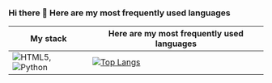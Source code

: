 ### Hi there 👋 Here are my most frequently used languages

| My stack | Here are my most frequently used languages |
| ------------- | ------------- |
| ![HTML5](https://img.shields.io/badge/html5-%23E34F26.svg?style=for-the-badge&logo=html5&logoColor=white), ![Python](https://img.shields.io/badge/python-3670A0?style=for-the-badge&logo=python&logoColor=ffdd54)| [![Top Langs](https://github-readme-stats.vercel.app/api/top-langs/?username=timurgain&layout=compact)](https://github.com/timurgain/timurgain) |
<!--
**timurgain/timurgain** is a ✨ _special_ ✨ repository because its `README.md` (this file) appears on your GitHub profile.

Here are some ideas to get you started:

- 🔭 I’m currently working on ...
- 🌱 I’m currently learning ...
- 👯 I’m looking to collaborate on ...
- 🤔 I’m looking for help with ...
- 💬 Ask me about ...
- 📫 How to reach me: ...
- 😄 Pronouns: ...
- ⚡ Fun fact: ...
-->
